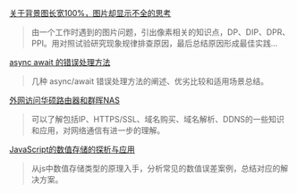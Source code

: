 [关于背景图长宽100%，图片却显示不全的思考](https://github.com/davidlin88/blogs/issues/1)
> 由一个工作时遇到的图片问题，引出像素相关的知识点，DP、DIP、DPR、PPI。用对照试验研究现象规律排查原因，最后总结原因形成最佳实践…

[async await 的错误处理方法](https://github.com/davidlin88/blogs/issues/2)
> 几种 async/await 错误处理方法的阐述、优劣比较和适用场景总结。

[外网访问华硕路由器和群晖NAS](https://github.com/davidlin88/blogs/issues/3)
> 可以了解包括IP、HTTPS/SSL、域名购买、域名解析、DDNS的一些知识和应用，对网络通信有进一步的理解。

[JavaScript的数值存储的探析与应用](https://github.com/davidlin88/blogs/issues/4)
> 从js中数值存储类型的原理入手，分析常见的数值误差案例，总结对应的解决方案。

